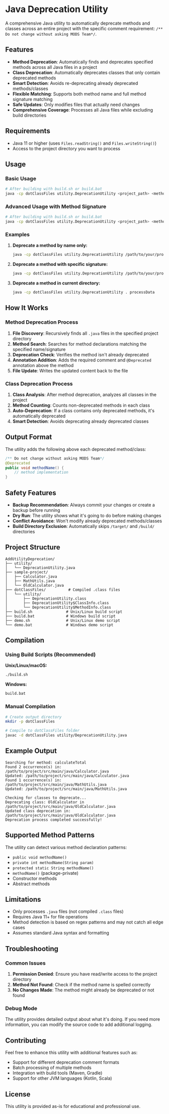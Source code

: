 # Java Deprecation Utility

A comprehensive Java utility to automatically deprecate methods and classes across an entire project with the specific comment requirement: `/** Do not change without asking MODS Team*/`.

## Features

- **Method Deprecation**: Automatically finds and deprecates specified methods across all Java files in a project
- **Class Deprecation**: Automatically deprecates classes that only contain deprecated methods
- **Smart Detection**: Avoids re-deprecating already deprecated methods/classes
- **Flexible Matching**: Supports both method name and full method signature matching
- **Safe Updates**: Only modifies files that actually need changes
- **Comprehensive Coverage**: Processes all Java files while excluding build directories

## Requirements

- Java 11 or higher (uses `Files.readString()` and `Files.writeString()`)
- Access to the project directory you want to process

## Usage

### Basic Usage

```bash
# After building with build.sh or build.bat
java -cp dotClassFiles utility.DeprecationUtility <project_path> <method_name>
```

### Advanced Usage with Method Signature

```bash
# After building with build.sh or build.bat
java -cp dotClassFiles utility.DeprecationUtility <project_path> <method_name> "<method_signature>"
```

### Examples

1. **Deprecate a method by name only:**
   ```bash
   java -cp dotClassFiles utility.DeprecationUtility /path/to/your/project calculateTotal
   ```

2. **Deprecate a method with specific signature:**
   ```bash
   java -cp dotClassFiles utility.DeprecationUtility /path/to/your/project calculateTotal "int calculateTotal(int a, int b)"
   ```

3. **Deprecate a method in current directory:**
   ```bash
   java -cp dotClassFiles utility.DeprecationUtility . processData
   ```

## How It Works

### Method Deprecation Process

1. **File Discovery**: Recursively finds all `.java` files in the specified project directory
2. **Method Search**: Searches for method declarations matching the specified name/signature
3. **Deprecation Check**: Verifies the method isn't already deprecated
4. **Annotation Addition**: Adds the required comment and `@Deprecated` annotation above the method
5. **File Update**: Writes the updated content back to the file

### Class Deprecation Process

1. **Class Analysis**: After method deprecation, analyzes all classes in the project
2. **Method Counting**: Counts non-deprecated methods in each class
3. **Auto-Deprecation**: If a class contains only deprecated methods, it's automatically deprecated
4. **Smart Detection**: Avoids deprecating already deprecated classes

## Output Format

The utility adds the following above each deprecated method/class:

```java
/** Do not change without asking MODS Team*/
@Deprecated
public void methodName() {
    // method implementation
}
```

## Safety Features

- **Backup Recommendation**: Always commit your changes or create a backup before running
- **Dry Run**: The utility shows what it's going to do before making changes
- **Conflict Avoidance**: Won't modify already deprecated methods/classes
- **Build Directory Exclusion**: Automatically skips `/target/` and `/build/` directories

## Project Structure

```
AddUtilityDeprecation/
├── utility/
│   └── DeprecationUtility.java
├── sample-project/
│   ├── Calculator.java
│   ├── MathUtils.java
│   └── OldCalculator.java
├── dotClassFiles/          # Compiled .class files
│   └── utility/
│       ├── DeprecationUtility.class
│       ├── DeprecationUtility$ClassInfo.class
│       └── DeprecationUtility$MethodInfo.class
├── build.sh               # Unix/Linux build script
├── build.bat              # Windows build script
├── demo.sh                # Unix/Linux demo script
└── demo.bat               # Windows demo script
```

## Compilation

### Using Build Scripts (Recommended)

**Unix/Linux/macOS:**
```bash
./build.sh
```

**Windows:**
```cmd
build.bat
```

### Manual Compilation

```bash
# Create output directory
mkdir -p dotClassFiles

# Compile to dotClassFiles folder
javac -d dotClassFiles utility/DeprecationUtility.java
```

## Example Output

```
Searching for method: calculateTotal
Found 2 occurrence(s) in: /path/to/project/src/main/java/Calculator.java
Updated: /path/to/project/src/main/java/Calculator.java
Found 1 occurrence(s) in: /path/to/project/src/main/java/MathUtils.java
Updated: /path/to/project/src/main/java/MathUtils.java

Checking for classes to deprecate...
Deprecating class: OldCalculator in /path/to/project/src/main/java/OldCalculator.java
Updated class deprecation in: /path/to/project/src/main/java/OldCalculator.java
Deprecation process completed successfully!
```

## Supported Method Patterns

The utility can detect various method declaration patterns:

- `public void methodName()`
- `private int methodName(String param)`
- `protected static String methodName()`
- `methodName()` (package-private)
- Constructor methods
- Abstract methods

## Limitations

- Only processes `.java` files (not compiled `.class` files)
- Requires Java 11+ for file operations
- Method detection is based on regex patterns and may not catch all edge cases
- Assumes standard Java syntax and formatting

## Troubleshooting

### Common Issues

1. **Permission Denied**: Ensure you have read/write access to the project directory
2. **Method Not Found**: Check if the method name is spelled correctly
3. **No Changes Made**: The method might already be deprecated or not found

### Debug Mode

The utility provides detailed output about what it's doing. If you need more information, you can modify the source code to add additional logging.

## Contributing

Feel free to enhance this utility with additional features such as:

- Support for different deprecation comment formats
- Batch processing of multiple methods
- Integration with build tools (Maven, Gradle)
- Support for other JVM languages (Kotlin, Scala)

## License

This utility is provided as-is for educational and professional use.
